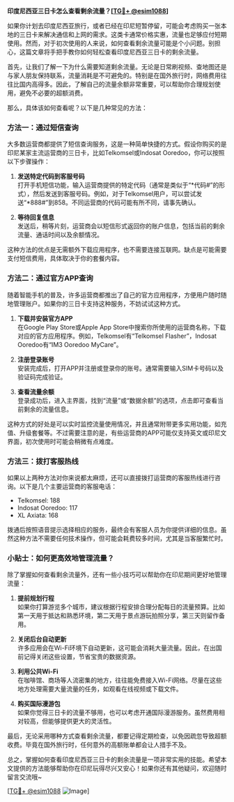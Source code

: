 **印度尼西亚三日卡怎么查看剩余流量？[[TG💪+ @esim1088](https://t.me/s/esim1088)]**

如果你计划去印度尼西亚旅行，或者已经在印尼短暂停留，可能会考虑购买一张本地的三日卡来解决通信和上网的需求。这类卡通常价格实惠，流量也足够应付短期使用。然而，对于初次使用的人来说，如何查看剩余流量可能是个小问题。别担心，这篇文章将手把手教你如何轻松查看印度尼西亚三日卡的剩余流量。

首先，让我们了解一下为什么需要知道剩余流量。无论是日常刷视频、查地图还是与家人朋友保持联系，流量消耗是不可避免的。特别是在国外旅行时，网络费用往往比国内高得多。因此，了解自己的流量余额非常重要，可以帮助你合理规划使用，避免不必要的超额消费。

那么，具体该如何查看呢？以下是几种常见的方法：

### 方法一：通过短信查询

大多数运营商都提供了短信查询服务，这是一种简单快捷的方式。假设你购买的是印尼某家主流运营商的三日卡，比如Telkomsel或Indosat Ooredoo，你可以按照以下步骤操作：

1. **发送特定代码到客服号码**  
   打开手机短信功能，输入运营商提供的特定代码（通常是类似于“*代码#”的形式），然后发送到客服号码。例如，对于Telkomsel用户，可以尝试发送“*888#”到858。不同运营商的代码可能有所不同，请事先确认。

2. **等待回复信息**  
   发送后，稍等片刻，运营商会以短信形式返回你的账户信息，包括当前的剩余流量、通话时间以及余额情况。

这种方法的优点是无需额外下载应用程序，也不需要连接互联网。缺点是可能需要支付短信费用，具体取决于你的套餐内容。

### 方法二：通过官方APP查询

随着智能手机的普及，许多运营商都推出了自己的官方应用程序，方便用户随时随地管理账户。如果你的三日卡支持这种服务，不妨试试这种方式。

1. **下载并安装官方APP**  
   在Google Play Store或Apple App Store中搜索你所使用的运营商名称，下载对应的官方应用程序。例如，Telkomsel有“Telkomsel Flasher”，Indosat Ooredoo有“IM3 Ooredoo MyCare”。

2. **注册登录账号**  
   安装完成后，打开APP并注册或登录你的账号。通常需要输入SIM卡号码以及验证码完成验证。

3. **查看流量余额**  
   登录成功后，进入主界面，找到“流量”或“数据余额”的选项，点击即可查看当前剩余的流量信息。

这种方式的好处是可以实时监控流量使用情况，并且通常附带更多实用功能，如充值、升级套餐等。不过需要注意的是，有些运营商的APP可能仅支持英文或印尼文界面，初次使用时可能会稍微有点难度。

### 方法三：拨打客服热线

如果以上两种方法对你来说都太麻烦，还可以直接拨打运营商的客服热线进行咨询。以下是几个主要运营商的客服电话：

- Telkomsel: 188  
- Indosat Ooredoo: 117  
- XL Axiata: 168  

拨通后按照语音提示选择相应的服务，最终会有客服人员为你提供详细的信息。虽然这种方法不需要任何技术操作，但可能会耗费较多时间，尤其是当客服繁忙时。

### 小贴士：如何更高效地管理流量？

除了掌握如何查看剩余流量外，还有一些小技巧可以帮助你在印尼期间更好地管理流量：

1. **提前规划行程**  
   如果你打算游览多个城市，建议根据行程安排合理分配每日的流量预算。比如第一天用于抵达和熟悉环境，第二天用于景点游玩拍照分享，第三天则留作备用。

2. **关闭后台自动更新**  
   许多应用会在Wi-Fi环境下自动更新，这可能会消耗大量流量。因此，在出国前记得关闭这些设置，节省宝贵的数据资源。

3. **利用公共Wi-Fi**  
   在咖啡馆、商场等人流密集的地方，往往能免费接入Wi-Fi网络。尽量在这些地方处理需要大量流量的任务，如观看在线视频或下载文件。

4. **购买国际漫游包**  
   如果你觉得三日卡的流量不够用，也可以考虑开通国际漫游服务。虽然费用相对较高，但能够提供更大的灵活性。

最后，无论采用哪种方式查看剩余流量，都要记得定期检查，以免因疏忽导致超额收费。毕竟在国外旅行时，任何意外的高额账单都会让人措手不及。

总之，掌握如何查看印度尼西亚三日卡的剩余流量是一项非常实用的技能。希望本文提供的方法能够帮助你在印尼玩得尽兴又安心！如果你还有其他疑问，欢迎随时留言交流哦~

[[TG💪+ @esim1088](https://t.me/s/esim1088) ![Image](https://i.postimg.cc/4NQfJmqS/Snipaste-2025-05-13-00-14-12.png)]